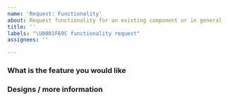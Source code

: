 ```yaml
---
name: 'Request: Functionality'
about: Request functionality for an existing component or in general
title: ''
labels: "\U0001F69C functionality request"
assignees: ''

---
```


### What is the feature you would like

<!-- Describe the feature here -->

### Designs / more information

<!-- Post any links to UXPin or attach any applicable material + more info -->
